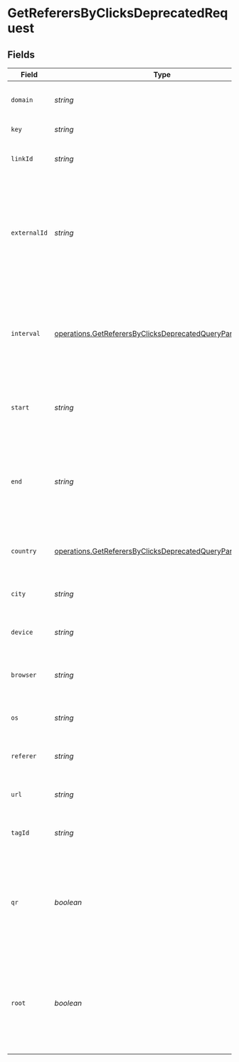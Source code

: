 # GetReferersByClicksDeprecatedRequest


## Fields

| Field                                                                                                                                    | Type                                                                                                                                     | Required                                                                                                                                 | Description                                                                                                                              |
| ---------------------------------------------------------------------------------------------------------------------------------------- | ---------------------------------------------------------------------------------------------------------------------------------------- | ---------------------------------------------------------------------------------------------------------------------------------------- | ---------------------------------------------------------------------------------------------------------------------------------------- |
| `domain`                                                                                                                                 | *string*                                                                                                                                 | :heavy_minus_sign:                                                                                                                       | The domain to filter analytics for.                                                                                                      |
| `key`                                                                                                                                    | *string*                                                                                                                                 | :heavy_minus_sign:                                                                                                                       | The short link slug.                                                                                                                     |
| `linkId`                                                                                                                                 | *string*                                                                                                                                 | :heavy_minus_sign:                                                                                                                       | The unique ID of the short link on Dub.                                                                                                  |
| `externalId`                                                                                                                             | *string*                                                                                                                                 | :heavy_minus_sign:                                                                                                                       | This is the ID of the link in the your database. Must be prefixed with 'ext_' when passed as a query parameter.                          |
| `interval`                                                                                                                               | [operations.GetReferersByClicksDeprecatedQueryParamInterval](../../models/operations/getreferersbyclicksdeprecatedqueryparaminterval.md) | :heavy_minus_sign:                                                                                                                       | The interval to retrieve analytics for. Takes precedence over start and end. If undefined, defaults to 24h.                              |
| `start`                                                                                                                                  | *string*                                                                                                                                 | :heavy_minus_sign:                                                                                                                       | The start date and time when to retrieve analytics from.                                                                                 |
| `end`                                                                                                                                    | *string*                                                                                                                                 | :heavy_minus_sign:                                                                                                                       | The end date and time when to retrieve analytics from. If not provided, defaults to the current date.                                    |
| `country`                                                                                                                                | [operations.GetReferersByClicksDeprecatedQueryParamCountry](../../models/operations/getreferersbyclicksdeprecatedqueryparamcountry.md)   | :heavy_minus_sign:                                                                                                                       | The country to retrieve analytics for.                                                                                                   |
| `city`                                                                                                                                   | *string*                                                                                                                                 | :heavy_minus_sign:                                                                                                                       | The city to retrieve analytics for.                                                                                                      |
| `device`                                                                                                                                 | *string*                                                                                                                                 | :heavy_minus_sign:                                                                                                                       | The device to retrieve analytics for.                                                                                                    |
| `browser`                                                                                                                                | *string*                                                                                                                                 | :heavy_minus_sign:                                                                                                                       | The browser to retrieve analytics for.                                                                                                   |
| `os`                                                                                                                                     | *string*                                                                                                                                 | :heavy_minus_sign:                                                                                                                       | The OS to retrieve analytics for.                                                                                                        |
| `referer`                                                                                                                                | *string*                                                                                                                                 | :heavy_minus_sign:                                                                                                                       | The referer to retrieve analytics for.                                                                                                   |
| `url`                                                                                                                                    | *string*                                                                                                                                 | :heavy_minus_sign:                                                                                                                       | The URL to retrieve analytics for.                                                                                                       |
| `tagId`                                                                                                                                  | *string*                                                                                                                                 | :heavy_minus_sign:                                                                                                                       | The tag ID to retrieve analytics for.                                                                                                    |
| `qr`                                                                                                                                     | *boolean*                                                                                                                                | :heavy_minus_sign:                                                                                                                       | Filter for QR code scans. If true, filter for QR codes only. If false, filter for links only. If undefined, return both.                 |
| `root`                                                                                                                                   | *boolean*                                                                                                                                | :heavy_minus_sign:                                                                                                                       | Filter for root domains. If true, filter for domains only. If false, filter for links only. If undefined, return both.                   |